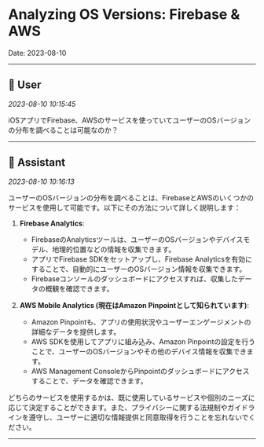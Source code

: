 # Analyzing OS Versions: Firebase & AWS

Date: 2023-08-10

---

## 👤 User
*2023-08-10 10:15:45*

iOSアプリでFirebase、AWSのサービスを使っていてユーザーのOSバージョンの分布を調べることは可能なのか？

---

## 🤖 Assistant
*2023-08-10 10:16:13*

ユーザーのOSバージョンの分布を調べることは、FirebaseとAWSのいくつかのサービスを使用して可能です。以下にその方法について詳しく説明します：

1. **Firebase Analytics**:
   - FirebaseのAnalyticsツールは、ユーザーのOSバージョンやデバイスモデル、地理的位置などの情報を収集できます。
   - アプリでFirebase SDKをセットアップし、Firebase Analyticsを有効にすることで、自動的にユーザーのOSバージョン情報を収集できます。
   - Firebaseコンソールのダッシュボードにアクセスすれば、収集したデータの概観を確認できます。

2. **AWS Mobile Analytics (現在はAmazon Pinpointとして知られています)**:
   - Amazon Pinpointも、アプリの使用状況やユーザーエンゲージメントの詳細なデータを提供します。
   - AWS SDKを使用してアプリに組み込み、Amazon Pinpointの設定を行うことで、ユーザーのOSバージョンやその他のデバイス情報を収集できます。
   - AWS Management ConsoleからPinpointのダッシュボードにアクセスすることで、データを確認できます。

どちらのサービスを使用するかは、既に使用しているサービスや個別のニーズに応じて決定することができます。また、プライバシーに関する法規制やガイドラインを遵守し、ユーザーに適切な情報提供と同意取得を行うことを忘れないでください。

---
